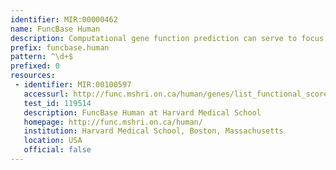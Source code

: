 ```yaml
---
identifier: MIR:00000462
name: FuncBase Human
description: Computational gene function prediction can serve to focus experimental resources on high-priority experimental tasks. FuncBase is a web resource for viewing quantitative machine learning-based gene function annotations. Quantitative annotations of genes, including fungal and mammalian genes, with Gene Ontology terms are accompanied by a community feedback system. Evidence underlying function annotations is shown. FuncBase provides links to external resources, and may be accessed directly or via links from species-specific databases. This collection references human data.
prefix: funcbase.human
pattern: ^\d+$
prefixed: 0
resources:
 - identifier: MIR:00100597
   accessurl: http://func.mshri.on.ca/human/genes/list_functional_scores/${id}
   test_id: 119514
   description: FuncBase Human at Harvard Medical School
   homepage: http://func.mshri.on.ca/human/
   institution: Harvard Medical School, Boston, Massachusetts
   location: USA
   official: false
---
```

